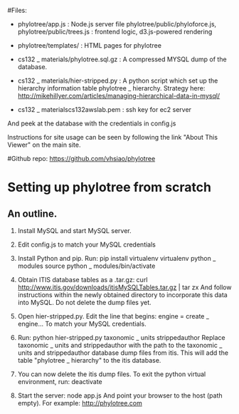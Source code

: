 #Files:
* phylotree/app.js : Node.js server file
phylotree/public/phyloforce.js, phylotree/public/trees.js : frontend logic, d3.js-powered rendering
* phylotree/templates/ : HTML pages for phylotree

* cs132 _ materials/phylotree.sql.gz : A compressed MYSQL dump of the database.

* cs132 _ materials/hier-stripped.py : A python script which set up the hierarchy information table phylotree _ hierarchy. Strategy here: http://mikehillyer.com/articles/managing-hierarchical-data-in-mysql/

* cs132 _ materialscs132awslab.pem : ssh key for ec2 server

And peek at the database with the credentials in config.js

Instructions for site usage can be seen by following the link "About This Viewer" on the main site.

#Github repo:
	https://github.com/vhsiao/phylotree

# Setting up phylotree from scratch
## An outline.
1. Install MySQL and start MySQL server.
2. Edit config.js to match your MySQL credentials
3. Install Python and pip. Run:
       pip install virtualenv
       virtualenv python _ modules
       source python _ modules/bin/activate
4. Obtain ITIS database tables as a .tar.gz:
       curl http://www.itis.gov/downloads/itisMySQLTables.tar.gz | tar zx 
   And follow instructions within the newly obtained directory to incorporate this data into MySQL. Do not delete the dump files yet. 
5. Open hier-stripped.py. Edit the line that begins:
       engine = create _ engine...
   To match your MySQL credentials. 

6. Run:
        python hier-stripped.py taxonomic _ units strippedauthor
   Replace taxonomic _ units and strippedauthor with the path to the taxonomic _ units and strippedauthor database dump files from itis. This will add the table "phylotree _ hierarchy" to the itis database.

7. You can now delete the itis dump files. To exit the python virtual environment, run:
       deactivate

8. Start the server:
        node app.js
   And point your browser to the host (path empty). For example: http://phylotree.com
